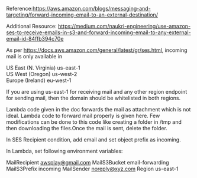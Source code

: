 Reference:https://aws.amazon.com/blogs/messaging-and-targeting/forward-incoming-email-to-an-external-destination/

Additional Resource: https://medium.com/naukri-engineering/use-amazon-ses-to-receive-emails-in-s3-and-forward-incoming-email-to-any-external-email-id-84ffb394c70e

As per https://docs.aws.amazon.com/general/latest/gr/ses.html, incoming mail is only available in 

US East (N. Virginia)	us-east-1	
US West (Oregon)	us-west-2	
Europe (Ireland)	eu-west-1	

If you are using us-east-1	for receiving mail and any other region endpoint for sending mail, then the domain should be whitelisted in both 
regions.

Lambda code given in the doc forwards the mail as attachment which is not ideal. Lambda code to forward mail properly is given here.
Few modifications can be done to this code like creating a folder in /tmp and then downloading the files.Once the mail is sent, delete the folder.

In SES Recipient condition, add email and set object prefix as incoming.

In Lambda, set following environment variables:

MailRecipient	awsplay@gmail.com
MailS3Bucket	email-forwarding
MailS3Prefix	incoming
MailSender	noreply@xyz.com
Region	us-east-1
